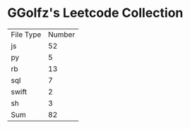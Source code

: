 # GGolfz's Leetcode Collection

<table><tr><td>File Type</td><td>Number</td></tr><tr><td>js</td><td>52</td></tr><tr><td>py</td><td>5</td></tr><tr><td>rb</td><td>13</td></tr><tr><td>sql</td><td>7</td></tr><tr><td>swift</td><td>2</td></tr><tr><td>sh</td><td>3</td></tr><tr><td>Sum</td><td>82</td></tr></table>